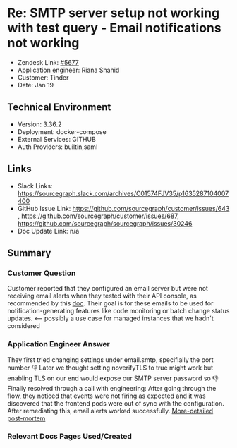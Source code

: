 # Re: SMTP server setup not working with test query - Email notifications not working <!-- Ticket Title  Hint: include keywords to make it searchable -->

- Zendesk Link: [#5677](https://sourcegraph.zendesk.com/agent/tickets/5677)
- Application engineer: Riana Shahid
- Customer: Tinder <!-- Redact if this contains personally identifying information -->
- Date: Jan 19

<!-- Data populated from integration, speak to Ben Gordon or Michael Bali if not working -->
<!-- During Internal team trial, fill missing data manually (we are waiting for all data to sync) -->

## Technical Environment
- Version: 3.36.2​
- Deployment: docker-compose
- External Services: GITHUB
- Auth Providers: builtin,saml


## Links
<!-- Data for application engineer manual entry -->
- Slack Links: https://sourcegraph.slack.com/archives/C01574FJV35/p1635287104007400
- GitHub Issue Link: https://github.com/sourcegraph/customer/issues/643 , https://github.com/sourcegraph/customer/issues/687, https://github.com/sourcegraph/sourcegraph/issues/30246 
- Doc Update Link: n/a

## Summary
### Customer Question
Customer reported that they configured an email server but were not receiving email alerts when they tested with their API console, as recommended by this [doc](https://docs.sourcegraph.com/admin/observability/alerting#testing-alerts). 
Their goal is for these emails to be used for notification-generating features like code monitoring or batch change status updates. <-- possibly a use case for managed instances that we hadn't considered
### Application Engineer Answer
They first tried changing settings under email.smtp, specifially the port number  👎 
Later we thought setting noverifyTLS to true might work but enabling TLS on our end would expose our SMTP server password so 👎 <br />
Finally resolved through a call with engineering: After going through the flow, they noticed that events were not firing as expected and it was discovered that the frontend pods were out of sync with the configuration. After remediating this, email alerts worked successfully.
[More-detailed post-mortem](https://sourcegraph.slack.com/archives/C01574FJV35/p1644531098077999?thread_ts=1635287104.007400&cid=C01574FJV35)
### Relevant Docs Pages Used/Created

<!-- Once complete, upload a copy to https://github.com/sourcegraph/support-tools-internal/tree/main/resolved-tickets as a .md file -->
<!-- Name the file 5677.md -->
